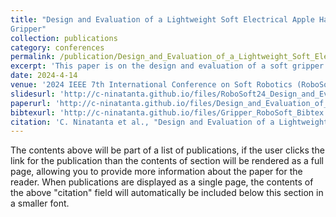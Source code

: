 ```yaml
---
title: "Design and Evaluation of a Lightweight Soft Electrical Apple Harvesting
Gripper"
collection: publications
category: conferences
permalink: /publication/Design_and_Evaluation_of_a_Lightweight_Soft_Electrical_Apple_Harvesting_Gripper
excerpt: 'This paper is on the design and evaluation of a soft gripper for apple harvesting. At a weight of 0.306kg and height of 0.219m, the gripper achieved a successful harvesting rate of 87.5%.'
date: 2024-4-14
venue: '2024 IEEE 7th International Conference on Soft Robotics (RoboSoft)'
slidesurl: 'http://c-ninatanta.github.io/files/RoboSoft24_Design_and_Evaluation_of_a_Soft_Electrical_Apple_Harvesting_Gripper.pdf'
paperurl: 'http://c-ninatanta.github.io/files/Design_and_Evaluation_of_a_Lightweight_Soft_Electrical_Apple_Harvesting_Gripper.pdf'
bibtexurl: 'http://c-ninatanta.github.io/files/Gripper_RoboSoft_Bibtex.bib'
citation: 'C. Ninatanta et al., "Design and Evaluation of a Lightweight Soft Electrical Apple Harvesting Gripper," 2024 IEEE 7th International Conference on Soft Robotics (RoboSoft), San Diego, CA, USA, 2024, pp. 479-484, doi: 10.1109/RoboSoft60065.2024.10521995.'
---
```

The contents above will be part of a list of publications, if the user clicks the link for the publication than the contents of section will be rendered as a full page, allowing you to provide more information about the paper for the reader. When publications are displayed as a single page, the contents of the above "citation" field will automatically be included below this section in a smaller font.
